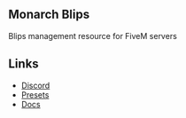 ## Monarch Blips
Blips management resource for FiveM servers

## Links
- [Discord](https://discord.gg/WKtk65yBC6)
- [Presets](https://github.com/Monarch-Development/monarch_presets)
- [Docs](https://monarch-development.pages.dev/docs/monarch-resources/mnr_blips)
